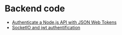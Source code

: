 # Backend code

- [Authenticate a Node.js API with JSON Web Tokens](https://scotch.io/tutorials/authenticate-a-node-js-api-with-json-web-tokens)
- [SocketIO and jwt authentification](https://github.com/auth0/socketio-jwt)
